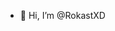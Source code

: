 - 👋 Hi, I’m @RokastXD

<!---
RokastXD/RokastXD is a ✨ special ✨ repository because its `README.md` (this file) appears on your GitHub profile.
You can click the Preview link to take a look at your changes.
--->
